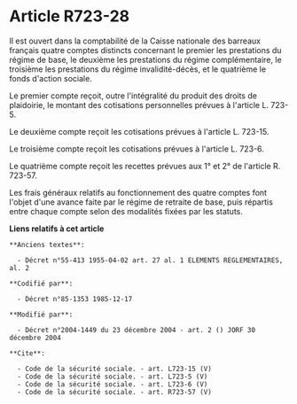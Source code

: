 # Article R723-28

Il est ouvert dans la comptabilité de la Caisse nationale des barreaux français quatre comptes distincts concernant le
premier les prestations du régime de base, le deuxième les prestations du régime complémentaire, le troisième les prestations
du régime invalidité-décès, et le quatrième le fonds d'action sociale. 

Le premier compte reçoit, outre l'intégralité du produit des droits de plaidoirie, le montant des cotisations personnelles
prévues à l'article L. 723-5. 

Le deuxième compte reçoit les cotisations prévues à l'article L. 723-15. 

Le troisième compte reçoit les cotisations prévues à l'article L. 723-6. 

Le quatrième compte reçoit les recettes prévues aux 1° et 2° de l'article R. 723-57.

Les frais généraux relatifs au fonctionnement des quatre comptes font l'objet d'une avance faite par le régime de retraite de
base, puis répartis entre chaque compte selon des modalités fixées par les statuts.

**Liens relatifs à cet article**

	**Anciens textes**:

	  - Décret n°55-413 1955-04-02 art. 27 al. 1 ELEMENTS REGLEMENTAIRES, al. 2

	**Codifié par**:

	  - Décret n°85-1353 1985-12-17

	**Modifié par**:

	  - Décret n°2004-1449 du 23 décembre 2004 - art. 2 () JORF 30 décembre 2004

	**Cite**:

	  - Code de la sécurité sociale. - art. L723-15 (V)
	  - Code de la sécurité sociale. - art. L723-5 (V)
	  - Code de la sécurité sociale. - art. L723-6 (V)
	  - Code de la sécurité sociale. - art. R723-57 (V)
